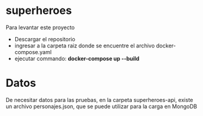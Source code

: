 # superheroes

Para levantar este proyecto
 - Descargar el repositorio
 - ingresar a la carpeta raiz donde se encuentre el archivo docker-compose.yaml
 - ejecutar commando: <b>docker-compose up --build</b>

# Datos
De necesitar datos para las pruebas, en la carpeta superheroes-api, existe un archivo personajes.json, que se puede utilizar para la carga en MongoDB
